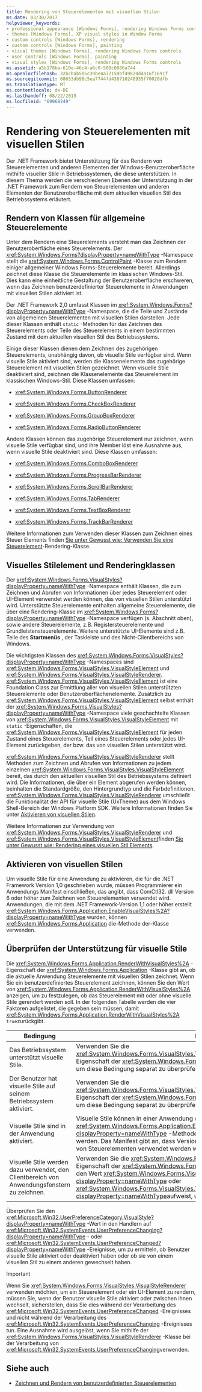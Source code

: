```yaml
---
title: Rendering von Steuerelementen mit visuellen Stilen
ms.date: 03/30/2017
helpviewer_keywords:
- professional appearance [Windows Forms], rendering Windows Forms controls
- themes [Windows Forms], XP visual styles in Window Forms
- custom controls [Windows Forms], rendering
- custom controls [Windows Forms], painting
- visual themes [Windows Forms], rendering Windows Forms controls
- user controls [Windows Forms], painting
- visual styles [Windows Forms], rendering Windows Forms controls
ms.assetid: a5b178ba-610e-46c4-a6c0-509c0886a744
ms.openlocfilehash: 32bcbab585c39be4a72150bf49820d4a16f1691f
ms.sourcegitcommit: 68653db98c5ea7744fd438710248935f70020dfb
ms.translationtype: MT
ms.contentlocale: de-DE
ms.lasthandoff: 08/22/2019
ms.locfileid: "69968249"
---
```

# <a name="rendering-controls-with-visual-styles"></a>Rendering von Steuerelementen mit visuellen Stilen
Der .NET Framework bietet Unterstützung für das Rendern von Steuerelementen und anderen Elementen der Windows-Benutzeroberfläche mithilfe visueller Stile in Betriebssystemen, die diese unterstützen. In diesem Thema werden die verschiedenen Ebenen der Unterstützung in der .NET Framework zum Rendern von Steuerelementen und anderen Elementen der Benutzeroberfläche mit dem aktuellen visuellen Stil des Betriebssystems erläutert.  
  
## <a name="rendering-classes-for-common-controls"></a>Rendern von Klassen für allgemeine Steuerelemente  
 Unter dem Rendern eine Steuerelements versteht man das Zeichnen der Benutzeroberfläche eines Steuerelements. Der <xref:System.Windows.Forms?displayProperty=nameWithType> -Namespace stellt die <xref:System.Windows.Forms.ControlPaint> -Klasse zum Rendern einiger allgemeiner Windows Forms-Steuerelemente bereit. Allerdings zeichnet diese Klasse die Steuerelemente im klassischen Windows-Stil. Dies kann eine einheitliche Gestaltung der Benutzeroberfläche erschweren, wenn das Zeichnen benutzerdefinierter Steuerelemente in Anwendungen mit visuellen Stilen aktiviert ist.  
  
 Der .NET Framework 2,0 umfasst Klassen im <xref:System.Windows.Forms?displayProperty=nameWithType> -Namespace, die die Teile und Zustände von allgemeinen Steuerelementen mit visuellen Stilen darstellen. Jede dieser Klassen enthält `static` -Methoden für das Zeichnen des Steuerelements oder Teile des Steuerelements in einem bestimmten Zustand mit dem aktuellen visuellen Stil des Betriebssystems.  
  
 Einige dieser Klassen dienen dem Zeichnen des zugehörigen Steuerelements, unabhängig davon, ob visuelle Stile verfügbar sind. Wenn visuelle Stile aktiviert sind, werden die Klassenelemente das zugehörige Steuerelement mit visuellen Stilen gezeichnet. Wenn visuelle Stile deaktiviert sind, zeichnen die Klassenelemente das Steuerelement im klassischen Windows-Stil. Diese Klassen umfassen:  
  
- <xref:System.Windows.Forms.ButtonRenderer>  
  
- <xref:System.Windows.Forms.CheckBoxRenderer>  
  
- <xref:System.Windows.Forms.GroupBoxRenderer>  
  
- <xref:System.Windows.Forms.RadioButtonRenderer>  
  
 Andere Klassen können das zugehörige Steuerelement nur zeichnen, wenn visuelle Stile verfügbar sind, und ihre Member löst eine Ausnahme aus, wenn visuelle Stile deaktiviert sind. Diese Klassen umfassen:  
  
- <xref:System.Windows.Forms.ComboBoxRenderer>  
  
- <xref:System.Windows.Forms.ProgressBarRenderer>  
  
- <xref:System.Windows.Forms.ScrollBarRenderer>  
  
- <xref:System.Windows.Forms.TabRenderer>  
  
- <xref:System.Windows.Forms.TextBoxRenderer>  
  
- <xref:System.Windows.Forms.TrackBarRenderer>  
  
 Weitere Informationen zum Verwenden dieser Klassen zum Zeichnen eines Steuer Elements finden [Sie unter Gewusst wie: Verwenden Sie eine Steuerelement](how-to-use-a-control-rendering-class.md)-Rendering-Klasse.  
  
## <a name="visual-style-element-and-rendering-classes"></a>Visuelles Stilelement und Renderingklassen  
 Der <xref:System.Windows.Forms.VisualStyles?displayProperty=nameWithType> -Namespace enthält Klassen, die zum Zeichnen und Abrufen von Informationen über jedes Steuerelement oder UI-Element verwendet werden können, das von visuellen Stilen unterstützt wird. Unterstützte Steuerelemente enthalten allgemeine Steuerelemente, die über eine Rendering-Klasse im <xref:System.Windows.Forms?displayProperty=nameWithType> -Namespace verfügen (s. Abschnitt oben), sowie andere Steuerelemente, z.B. Registersteuerelemente und Grundleistensteuerelemente. Weitere unterstützte UI-Elemente sind z.B. Teile des **Startmenüs** , der Taskleiste und des Nicht-Clientbereichs von Windows.  
  
 Die wichtigsten Klassen des <xref:System.Windows.Forms.VisualStyles?displayProperty=nameWithType> -Namespaces sind <xref:System.Windows.Forms.VisualStyles.VisualStyleElement> und <xref:System.Windows.Forms.VisualStyles.VisualStyleRenderer>. <xref:System.Windows.Forms.VisualStyles.VisualStyleElement> ist eine Foundation Class zur Ermittlung aller von visuellen Stilen unterstützten Steuerelemente oder Benutzeroberflächenelemente. Zusätzlich zu <xref:System.Windows.Forms.VisualStyles.VisualStyleElement> selbst enthält der <xref:System.Windows.Forms.VisualStyles?displayProperty=nameWithType> -Namespace viele geschachtelte Klassen von <xref:System.Windows.Forms.VisualStyles.VisualStyleElement> mit `static` -Eigenschaften, die <xref:System.Windows.Forms.VisualStyles.VisualStyleElement> für jeden Zustand eines Steuerelements, Teil eines Steuerelements oder jedes UI-Element zurückgeben, der bzw. das von visuellen Stilen unterstützt wird.  
  
 <xref:System.Windows.Forms.VisualStyles.VisualStyleRenderer> stellt Methoden zum Zeichnen und Abrufen von Informationen zu jedem einzelnen <xref:System.Windows.Forms.VisualStyles.VisualStyleElement> bereit, das durch den aktuellen visuellen Stil des Betriebssystems definiert wird. Die Informationen, die über ein Element abgerufen werden können, beinhalten die Standardgröße, den Hintergrundtyp und die Farbdefinitionen. <xref:System.Windows.Forms.VisualStyles.VisualStyleRenderer> umschließt die Funktionalität der API für visuelle Stile (UxTheme) aus dem Windows Shell-Bereich der Windows Platform SDK. Weitere Informationen finden Sie unter [Aktivieren von visuellen Stilen](/windows/desktop/controls/cookbook-overview).  
  
 Weitere Informationen zur Verwendung von <xref:System.Windows.Forms.VisualStyles.VisualStyleRenderer> und <xref:System.Windows.Forms.VisualStyles.VisualStyleElement>finden [Sie unter Gewusst wie: Rendering eines visuellen Stil Elements](how-to-render-a-visual-style-element.md).  
  
## <a name="enabling-visual-styles"></a>Aktivieren von visuellen Stilen  
 Um visuelle Stile für eine Anwendung zu aktivieren, die für die .NET Framework Version 1,0 geschrieben wurde, müssen Programmierer ein Anwendungs Manifest einschließen, das angibt, dass ComCtl32. dll Version 6 oder höher zum Zeichnen von Steuerelementen verwendet wird. Anwendungen, die mit dem .NET Framework-Version 1,1 oder höher erstellt <xref:System.Windows.Forms.Application.EnableVisualStyles%2A?displayProperty=nameWithType> wurden, können <xref:System.Windows.Forms.Application> die-Methode der-Klasse verwenden.  
  
## <a name="checking-for-visual-styles-support"></a>Überprüfen der Unterstützung für visuelle Stile  
 Die <xref:System.Windows.Forms.Application.RenderWithVisualStyles%2A> -Eigenschaft der <xref:System.Windows.Forms.Application> -Klasse gibt an, ob die aktuelle Anwendung Steuerelemente mit visuellen Stilen zeichnet. Wenn Sie ein benutzerdefiniertes Steuerelement zeichnen, können Sie den Wert von <xref:System.Windows.Forms.Application.RenderWithVisualStyles%2A> anzeigen, um zu festzulegen, ob das Steuerelement mit oder ohne visuelle Stile gerendert werden soll. In der folgenden Tabelle werden die vier Faktoren aufgelistet, die gegeben sein müssen, damit <xref:System.Windows.Forms.Application.RenderWithVisualStyles%2A> `true`zurückgibt.  
  
|Bedingung|Hinweise|  
|---------------|-----------|  
|Das Betriebssystem unterstützt visuelle Stile.|Verwenden Sie die <xref:System.Windows.Forms.VisualStyles.VisualStyleInformation.IsSupportedByOS%2A> -Eigenschaft der <xref:System.Windows.Forms.VisualStyles.VisualStyleInformation> -Klasse, um diese Bedingung separat zu überprüfen.|  
|Der Benutzer hat visuelle Stile auf seinem Betriebssystem aktiviert.|Verwenden Sie die <xref:System.Windows.Forms.VisualStyles.VisualStyleInformation.IsEnabledByUser%2A> -Eigenschaft der <xref:System.Windows.Forms.VisualStyles.VisualStyleInformation> -Klasse, um diese Bedingung separat zu überprüfen.|  
|Visuelle Stile sind in der Anwendung aktiviert.|Visuelle Stile können in einer Anwendung durch Aufrufen der <xref:System.Windows.Forms.Application.EnableVisualStyles%2A?displayProperty=nameWithType> -Methode oder mithilfe des Anwendungsmanifests aktiviert werden. Das Manifest gibt an, dass Version 6 von „ComCtl32.dll“ oder höher zum Zeichnen von Steuerelementen verwendet werden wird.|  
|Visuelle Stile werden dazu verwendet, den Clientbereich von Anwendungsfenstern zu zeichnen.|Verwenden Sie die <xref:System.Windows.Forms.Application.VisualStyleState%2A> -Eigenschaft der <xref:System.Windows.Forms.Application> -Klasse und überprüfen Sie, ob sie den Wert <xref:System.Windows.Forms.VisualStyles.VisualStyleState.ClientAreaEnabled?displayProperty=nameWithType> oder <xref:System.Windows.Forms.VisualStyles.VisualStyleState.ClientAndNonClientAreasEnabled?displayProperty=nameWithType>aufweist, um diese Bedingung separat zu überprüfen.|  
  
 Überprüfen Sie den <xref:Microsoft.Win32.UserPreferenceCategory.VisualStyle?displayProperty=nameWithType> -Wert in den Handlern auf <xref:Microsoft.Win32.SystemEvents.UserPreferenceChanging?displayProperty=nameWithType> - oder <xref:Microsoft.Win32.SystemEvents.UserPreferenceChanged?displayProperty=nameWithType> -Ereignisse, um zu ermitteln, ob Benutzer visuelle Stile aktiviert oder deaktiviert haben oder ob sie von einem visuellen Stil zu einem anderen gewechselt haben.  
  
> [!IMPORTANT]
> Wenn Sie <xref:System.Windows.Forms.VisualStyles.VisualStyleRenderer> verwenden möchten, um ein Steuerelement oder ein UI-Element zu rendern, müssen Sie, wenn der Benutzer visuelle Stile aktiviert oder zwischen ihnen wechselt, sicherstellen, dass Sie dies während der Verarbeitung des <xref:Microsoft.Win32.SystemEvents.UserPreferenceChanged> -Ereignisses und nicht während der Verarbeitung des <xref:Microsoft.Win32.SystemEvents.UserPreferenceChanging> -Ereignisses tun. Eine Ausnahme wird ausgelöst, wenn Sie mithilfe der <xref:System.Windows.Forms.VisualStyles.VisualStyleRenderer> -Klasse bei der Verarbeitung von <xref:Microsoft.Win32.SystemEvents.UserPreferenceChanging>verwenden.  
  
## <a name="see-also"></a>Siehe auch

- [Zeichnen und Rendern von benutzerdefinierten Steuerelementen](custom-control-painting-and-rendering.md)
